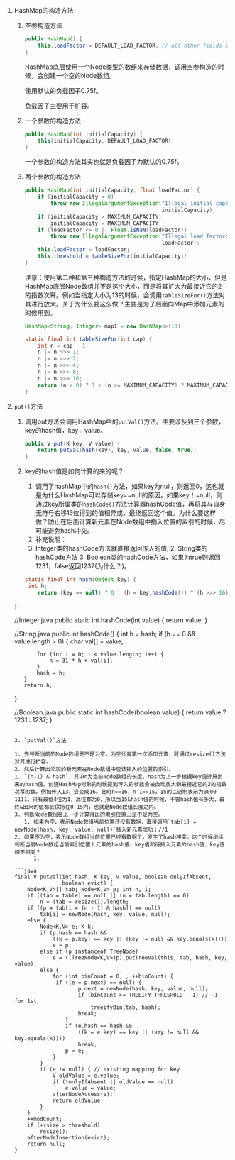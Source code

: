 1. HashMap的构造方法

   1. 空参构造方法

      ```java
      public HashMap() {
          this.loadFactor = DEFAULT_LOAD_FACTOR; // all other fields defaulted
      }
      ```

      HashMap底层使用一个Node类型的数组来存储数据，调用空参构造的时候，会创建一个空的Node数组。

      使用默认的负载因子0.75f。

      负载因子主要用于扩容。

   2. 一个参数的构造方法

      ```java
      public HashMap(int initialCapacity) {
          this(initialCapacity, DEFAULT_LOAD_FACTOR);
      }
      ```

      一个参数的构造方法其实也就是负载因子为默认的0.75f。

   3. 两个参数的构造方法

      ```java
      public HashMap(int initialCapacity, float loadFactor) {
          if (initialCapacity < 0)
              throw new IllegalArgumentException("Illegal initial capacity: " +
                                                 initialCapacity);
          if (initialCapacity > MAXIMUM_CAPACITY)
              initialCapacity = MAXIMUM_CAPACITY;
          if (loadFactor <= 0 || Float.isNaN(loadFactor))
              throw new IllegalArgumentException("Illegal load factor: " +
                                                 loadFactor);
          this.loadFactor = loadFactor;
          this.threshold = tableSizeFor(initialCapacity);
      }
      ```

      注意：使用第二种和第三种构造方法的时候，指定HashMap的大小，但是HashMap底层Node数组并不是这个大小，而是将其扩大为最接近它的2的指数次幂。例如当指定大小为13的时候，会调用`tableSizeFor()`方法对其进行放大。关于为什么要这么做？主要是为了后面向Map中添加元素的时候用到。

      ```java
      HashMap<String, Integer> map1 = new HashMap<>(13);
      
      static final int tableSizeFor(int cap) {
          int n = cap - 1;
          n |= n >>> 1;
          n |= n >>> 2;
          n |= n >>> 4;
          n |= n >>> 8;
          n |= n >>> 16;
          return (n < 0) ? 1 : (n >= MAXIMUM_CAPACITY) ? MAXIMUM_CAPACITY : n + 1;
      }
      ```

2. `put()`方法

   1. 调用put方法会调用HashMap中的`putVal()`方法。主要涉及到三个参数，key的hash值，key，value。

      ```java
      public V put(K key, V value) {
          return putVal(hash(key), key, value, false, true);
      }
      ```

   2. key的hash值是如何计算的来的呢？
      1. 调用了hashMap中的`hash()`方法，如果key为null，则返回0，这也就是为什么HashMap可以存储key==null的原因。如果key！=null，则通过key所属类的`hashCode()`方法计算器hashCode值，再将其与自身无符号右移16位得到的值相异或，最终返回这个值。为什么要这样做？防止在后面计算新元素在Node数组中插入位置的索引的时候，尽可能避免hash冲突。
      2. 补充说明：
      1. Integer类的hashCode方法就直接返回传入的值;
         2. String类的hashCode方法
         3. Boolean类的hashCode方法，如果为true则返回1231，false返回1237(为什么？)。
   
   
      ```java
      static final int hash(Object key) {
       int h;
          return (key == null) ? 0 : (h = key.hashCode()) ^ (h >>> 16);
   }
      
   //Integer.java
      public static int hashCode(int value) {
       return value;
      }
   
      //String.java
   public int hashCode() {
          int h = hash;
          if (h == 0 && value.length > 0) {
              char val[] = value;
      
              for (int i = 0; i < value.length; i++) {
                  h = 31 * h + val[i];
              }
              hash = h;
          }
          return h;
      }
      
      //Boolean.java
      public static int hashCode(boolean value) {
          return value ? 1231 : 1237;
      }
      ```
   
   3. `putVal()`方法
   
      1. 先判断当前的Node数组是不是为空，为空代表第一次添加元素，就通过resize()方法对其进行扩容。
   2. 然后计算出添加的新元素在Node数组中应该插入的位置的索引。
      1. `(n-1) & hash`，其中n为当前Node数组的长度，hash为上一步根据key值计算出来的hash值。创建HashMap对象的时候提到传入的参数会被自动放大到最接近它的2的指数次幂的数。例如传入13，会变成16。此时n==16，n-1==15，15的二进制表示为0000 1111，只有最低4位为1，高位都为0，所以当15&hash值的时候，不管hash值有多大，最终&出来的值都会保持在0-15内，也就是Node数组长度之内。
   3. 判断Node数组在上一步计算得出的索引位置上是不是为空。
         1. 如果为空，表示Node数组当前位置还没有数据，直接调用`tab[i] = newNode(hash, key, value, null)`插入新元素成功；//1
      2. 如果不为空，表示Node数组当前位置已经有数据了，发生了hash冲突。这个时候继续判断当前Node数组当前索引位置上元素的hash值、key值和待插入元素的hash值、key值相不相同？
            1. 
   
      ```java
      final V putVal(int hash, K key, V value, boolean onlyIfAbsent,
                     boolean evict) {
          Node<K,V>[] tab; Node<K,V> p; int n, i;
          if ((tab = table) == null || (n = tab.length) == 0)
              n = (tab = resize()).length;
          if ((p = tab[i = (n - 1) & hash]) == null)
              tab[i] = newNode(hash, key, value, null);
          else {
              Node<K,V> e; K k;
              if (p.hash == hash &&
                  ((k = p.key) == key || (key != null && key.equals(k))))
                  e = p;
              else if (p instanceof TreeNode)
                  e = ((TreeNode<K,V>)p).putTreeVal(this, tab, hash, key, value);
              else {
                  for (int binCount = 0; ; ++binCount) {
                   if ((e = p.next) == null) {
                          p.next = newNode(hash, key, value, null);
                          if (binCount >= TREEIFY_THRESHOLD - 1) // -1 for 1st
                              treeifyBin(tab, hash);
                          break;
                      }
                      if (e.hash == hash &&
                          ((k = e.key) == key || (key != null && key.equals(k))))
                          break;
                      p = e;
                  }
              }
              if (e != null) { // existing mapping for key
                  V oldValue = e.value;
                  if (!onlyIfAbsent || oldValue == null)
                      e.value = value;
                  afterNodeAccess(e);
                  return oldValue;
              }
          }
          ++modCount;
          if (++size > threshold)
              resize();
          afterNodeInsertion(evict);
          return null;
      }
      
      ```
   
      